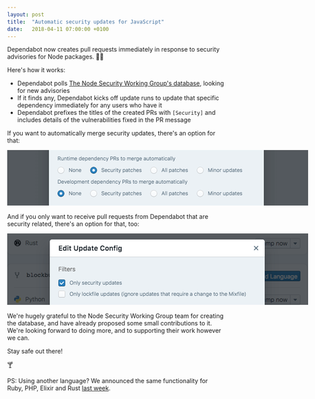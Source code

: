 ```yaml
---
layout: post
title:  "Automatic security updates for JavaScript"
date:   2018-04-11 07:00:00 +0100
---
```


Dependabot now creates pull requests immediately in response to security
advisories for Node packages. 🕵️‍♀️

Here's how it works:
- Dependabot polls [The Node Security Working Group's database][node-security-wg],
  looking for new advisories
- If it finds any, Dependabot kicks off update runs to update that specific
  dependency immediately for any users who have it
- Dependabot prefixes the titles of the created PRs with `[Security]` and
  includes details of the vulnerabilities fixed in the PR message

If you want to automatically merge security updates, there's an option for that:

<p class="image-medium">
  <img src="/images/blog/security-automerge.png" style="max-width: 700px;" alt="Automerge options" />
</p>

And if you only want to receive pull requests from Dependabot that are security
related, there's an option for that, too:

<p class="image-medium">
  <img src="/images/blog/security-updates-only.png" style="max-width: 700px;" alt="Security updates only option" />
</p>

We're hugely grateful to the Node Security Working Group team for creating the
database, and have already proposed some small contributions to it. We're
looking forward to doing more, and to supporting their work however we can.

Stay safe out there!

🍸

PS: Using another language? We announced the same functionality for
Ruby, PHP, Elixir and Rust [last week][security-announcement].

[security-announcement]: automatically-respond-to-security-advisories
[node-security-wg]: https://github.com/nodejs/security-wg
